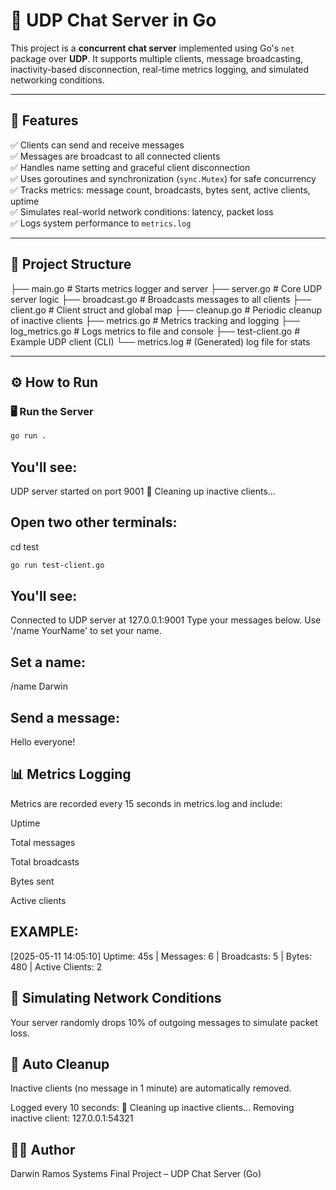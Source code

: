 # 📡 UDP Chat Server in Go

This project is a **concurrent chat server** implemented using Go's `net` package over **UDP**. It supports multiple clients, message broadcasting, inactivity-based disconnection, real-time metrics logging, and simulated networking conditions.

---

## 🚀 Features

✅ Clients can send and receive messages  
✅ Messages are broadcast to all connected clients  
✅ Handles name setting and graceful client disconnection  
✅ Uses goroutines and synchronization (`sync.Mutex`) for safe concurrency  
✅ Tracks metrics: message count, broadcasts, bytes sent, active clients, uptime  
✅ Simulates real-world network conditions: latency, packet loss  
✅ Logs system performance to `metrics.log`

---

## 📁 Project Structure

├── main.go # Starts metrics logger and server
├── server.go # Core UDP server logic
├── broadcast.go # Broadcasts messages to all clients
├── client.go # Client struct and global map
├── cleanup.go # Periodic cleanup of inactive clients
├── metrics.go # Metrics tracking and logging
├── log_metrics.go # Logs metrics to file and console
├── test-client.go # Example UDP client (CLI)
└── metrics.log # (Generated) log file for stats



---

## ⚙️ How to Run

### 🖥️ Run the Server

```bash
go run .

```

## You'll see:
UDP server started on port 9001
🧹 Cleaning up inactive clients...


## Open two other terminals:
cd test
```bash
go run test-client.go
```

## You'll see:
Connected to UDP server at 127.0.0.1:9001
Type your messages below. Use '/name YourName' to set your name.

## Set a name:
/name Darwin

## Send a message:
Hello everyone!

## 📊 Metrics Logging
Metrics are recorded every 15 seconds in metrics.log and include:

Uptime

Total messages

Total broadcasts

Bytes sent

Active clients

## EXAMPLE:
[2025-05-11 14:05:10] Uptime: 45s | Messages: 6 | Broadcasts: 5 | Bytes: 480 | Active Clients: 2

## 🧬 Simulating Network Conditions
Your server randomly drops 10% of outgoing messages to simulate packet loss.

## 🔁 Auto Cleanup
Inactive clients (no message in 1 minute) are automatically removed.

Logged every 10 seconds:
🧹 Cleaning up inactive clients...
Removing inactive client: 127.0.0.1:54321


## 👨‍💻 Author
Darwin Ramos
Systems Final Project – UDP Chat Server (Go)